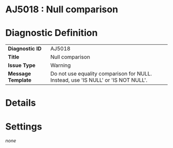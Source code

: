 # AJ5018 : Null comparison

# Diagnostic Definition

<table>
  <tr>
    <td class="header"><b>Diagnostic ID</b></td>
    <td>AJ5018</td>
  </tr>
  <tr>
    <td class="header"><b>Title</b></td>
    <td>Null comparison</td>
  </tr>
  <tr>
    <td class="header"><b>Issue Type</b></td>
    <td>Warning</td>
  </tr>
  <tr>
    <td class="header"><b>Message Template</b></td>
    <td>Do not use equality comparison for NULL. Instead, use 'IS NULL' or 'IS NOT NULL'.</td>
  </tr>
  
</table>

# Details



# Settings

*none*

